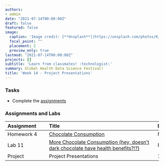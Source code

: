 ```yaml
---
authors:
- admin
date: "2021-07-14T00:00:00Z"
draft: false
featured: false
image:
  caption: 'Image credit: [**Unsplash**](https://unsplash.com/photos/K_VeavYEfdA)'
  focal_point: ""
  placement: 2
  preview_only: true
lastmod: "2021-07-14T00:00:00Z"
projects: []
subtitle: 'Learn from classmates! :technologist:'
summary: Global Health Data Science Festival!
title: 'Week 14 - Project Presentations'
---
```


### Tasks

- Complete the [assignments](/post/14-week/#assignments-and-labs)

### Assignments and Labs

| <div style="width:120px;text-align:left">Assignment</div> | <div style="width:340px;text-align:left">Title</div> | <div style="width:200px;text-align:left">Due</div> |
|:---|:---|:---|
| Homework 4 | [Chocolate Consumption](https://sta-198-glhlth-298-fall-2022.github.io/website/slides/week-14/hw4-choc-prompt.html)  | Mon., 12/5 |
| Lab 11 | [More Chocolate Consumption (hey, doesn't dark chocolate have health benefits?!?)](https://sta-198-glhlth-298-fall-2022.github.io/website/slides/week-14/lab-11-chocolate-prompt.html)  | Fri., 12/2 |
| Project | Project Presentations  | 11/28, 11/30, and 12/5 |





